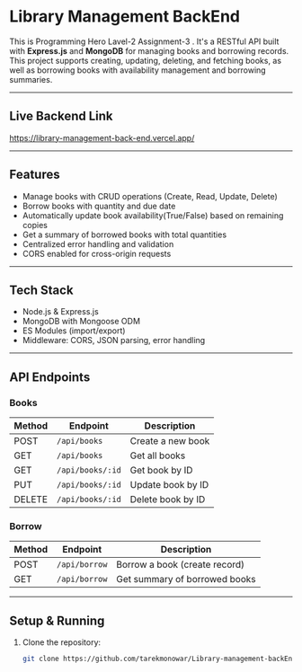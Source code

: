 # Library Management BackEnd

This is Programming Hero Lavel-2 Assignment-3 . It's a RESTful API built with
**Express.js** and **MongoDB** for managing books and borrowing records.  
This project supports creating, updating, deleting, and fetching books, as well
as borrowing books with availability management and borrowing summaries.

---

## Live Backend Link

https://library-management-back-end.vercel.app/

---

## Features

- Manage books with CRUD operations (Create, Read, Update, Delete)
- Borrow books with quantity and due date
- Automatically update book availability(True/False) based on remaining copies
- Get a summary of borrowed books with total quantities
- Centralized error handling and validation
- CORS enabled for cross-origin requests

---

## Tech Stack

- Node.js & Express.js
- MongoDB with Mongoose ODM
- ES Modules (import/export)
- Middleware: CORS, JSON parsing, error handling

---

## API Endpoints

### Books

| Method | Endpoint         | Description       |
| ------ | ---------------- | ----------------- |
| POST   | `/api/books`     | Create a new book |
| GET    | `/api/books`     | Get all books     |
| GET    | `/api/books/:id` | Get book by ID    |
| PUT    | `/api/books/:id` | Update book by ID |
| DELETE | `/api/books/:id` | Delete book by ID |

### Borrow

| Method | Endpoint      | Description                   |
| ------ | ------------- | ----------------------------- |
| POST   | `/api/borrow` | Borrow a book (create record) |
| GET    | `/api/borrow` | Get summary of borrowed books |

---

## Setup & Running

1. Clone the repository:

   ```bash
   git clone https://github.com/tarekmonowar/Library-management-backEnd.git

   ```
